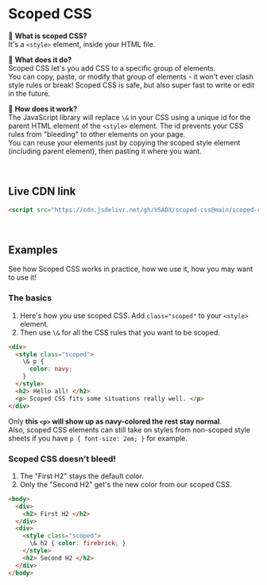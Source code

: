# Scoped CSS
🌌 **What is scoped CSS?**  
It's a `<style>` element, inside your HTML file.  
  
🌄 **What does it do?**  
Scoped CSS let's you add CSS to a specific group of elements.  
You can copy, paste, or modify that group of elements - it won't ever 
clash style rules or break! Scoped CSS is safe, but also super fast 
to write or edit in the future.
  
🌆 **How does it work?**  
The JavaScript library will replace `\&` in your CSS using a unique id for the 
parent HTML element of the `<style>` element. The id prevents your CSS rules 
from "bleeding" to other elements on your page.  
You can reuse your elements just by copying the scoped style element (including 
parent element), then pasting it where you want.  
  
<br>  
  
## Live CDN link  
```html
<script src="https://cdn.jsdelivr.net/gh/VSADX/scoped-css@main/scoped-css.js" type="module"></script>
```
  
<br>  
  
## Examples
See how Scoped CSS works in practice, how we use it, how you may want to use it!
  
### The basics
1. Here's how you use scoped CSS. Add `class="scoped"` to your `<style>` element.
2. Then use `\&` for all the CSS rules that you want to be scoped.
```html
<div>
  <style class="scoped">
    \& p {
      color: navy;
    }
  </style>
  <h2> Hello all! </h2>
  <p> Scoped CSS fits some situations really well. </p>
</div>
```
Only **this `<p>` will show up as navy-colored the rest stay normal**.  
Also, scoped CSS elements can still take on styles from non-scoped style sheets 
if you have `p { font-size: 2em; }` for example.  
  
### Scoped CSS doesn't bleed!
1. The "First H2" stays the default color.
2. Only the "Second H2" get's the new color from our scoped CSS.
```html
<body>
  <div>
    <h2> First H2 </h2>
  </div>
  <div>
    <style class="scoped">
      \& h2 { color: firebrick; }
    </style>
    <h2> Second H2 </h2>
  </div>
</body>
```

